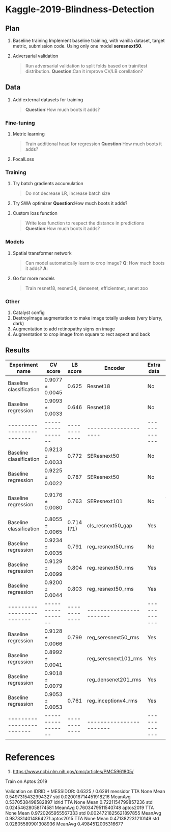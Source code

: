 # Kaggle-2019-Blindness-Detection

## Plan

1. Baseline training
Implement baseline training, with vanilla dataset, target metric, submission code.
Using only one model **seresnext50**.

1. Adversarial validation
    > Run adversarial validation to split folds based on train/test distribution. 
    **Question**:Can it improve CV/LB corellation? 

## Data

1. Add external datasets for training
    > **Question**:How much boots it adds? 


### Fine-tuning
1. Metric learning
    > Train additional head for regression
    **Question**:How much boots it adds? 

1. FocalLoss

### Training
1. Try batch gradients accumulation
    > Do not decrease LR, increase batch size

1. Try SWA optimizer
    **Question**:How much boots it adds? 

1. Custom loss function
    > Write loss function to respect the distance in predictions
      **Question**:How much boots it adds? 

### Models

1. Spatial transformer network
    > Can model automatically learn to crop image?
    **Q**: How much boots it adds? 
    **A**: 

1. Go for more models
    > Train resnet18, resnet34, densenet, efficientnet, senet zoo

### Other

1. Catalyst config
1. DestroyImage augmentation to make image totally useless (very blurry, dark)
2. Augmentation to add retinopathy signs on image
3. Augmentation to crop image from square to rect aspect and back 

## Results

| Experiment name         | CV score        | LB score   | Encoder            | Extra data | Note    |
|-------------------------|-----------------|------------|--------------------|------------|---------|
| Baseline classification | 0.9077 ± 0.0045 | 0.625      | Resnet18           | No         | 4 folds |
| Baseline regression     | 0.9093 ± 0.0033 | 0.646      | Resnet18           | No         | 4 folds |
|-------------------------|-----------------|------------|--------------------|------------|---------|
| Baseline classification | 0.9213 ± 0.0033 | 0.772      | SEResnext50        | No         | 4 folds |
| Baseline regression     | 0.9225 ± 0.0022 | 0.787      | SEResnext50        | No         | 2 folds |
| Baseline regression     | 0.9176 ± 0.0080 | 0.763      | SEResnext101       | No         | 4 folds, Multi-pooling |
| Baseline classification | 0.8055 ± 0.0065 | 0.714 (?1) | cls_resnext50_gap  | Yes        | 4 folds |
| Baseline regression     | 0.9234 ± 0.0035 | 0.791      | reg_resnext50_rms  | No         | 4 folds |
| Baseline regression     | 0.9129 ± 0.0099 | 0.804      | reg_resnext50_rms  | Yes        | 4 folds |
| Baseline regression     | 0.9200 ± 0.0044 | 0.803      | reg_resnext50_rms  | Yes        | 4 folds (768) |
|-------------------------|-----------------|------------|-----------------------|------------|---------|
| Baseline regression     | 0.9128 ± 0.0066 | 0.799      | reg_seresnext50_rms   | Yes        | 4 folds |
| Baseline regression     | 0.8992 ± 0.0041 |            | reg_seresnext101_rms  | Yes        | 4 folds |
| Baseline regression     | 0.9018 ± 0.0079 |            | reg_densenet201_rms   | Yes        | 4 folds |
| Baseline regression     | 0.9053 ± 0.0053 | 0.761      | reg_inceptionv4_rms   | Yes        | 4 folds |
|-------------------------|-----------------|------------|-----------------------|------------|---------|

# References

1. https://www.ncbi.nlm.nih.gov/pmc/articles/PMC5961805/

Train on Aptos 2019

Validation on IDRID + MESSIDOR: 0.6325 / 0.6291
messidor TTA None Mean 0.5497315432994327 std 0.020016714451918216 MeanAvg 0.5370538498582897
idrid TTA None Mean 0.7221154799857236 std 0.02454628058174581 MeanAvg 0.7603479511540748
aptos2019 TTA None Mean 0.9720265955567333 std 0.0024721825621897855 MeanAvg 0.9873314014864271
aptos2015 TTA None Mean 0.471382231210149 std 0.02805589901308936 MeanAvg 0.4984512005316677
